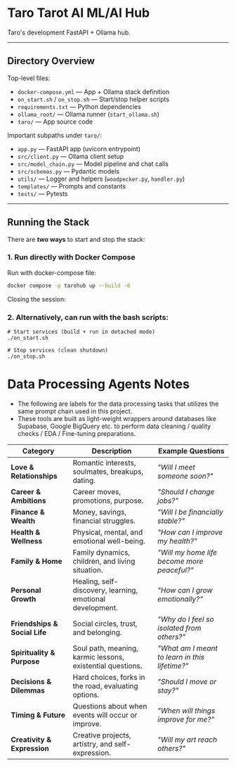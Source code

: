 # Taro Tarot AI ML/AI Hub

Taro's development FastAPI + Ollama hub.

---

## Directory Overview

Top-level files:
- `docker-compose.yml` — App + Ollama stack definition
- `on_start.sh` / `on_stop.sh` — Start/stop helper scripts
- `requirements.txt` — Python dependencies
- `ollama_root/` — Ollama runner (`start_ollama.sh`)
- `taro/` — App source code

Important subpaths under `taro/`:
- `app.py` — FastAPI app (uvicorn entrypoint)
- `src/client.py` — Ollama client setup
- `src/model_chain.py` — Model pipeline and chat calls
- `src/schemas.py` — Pydantic models
- `utils/` — Logger and helpers (`woodpecker.py`, `handler.py`)
- `templates/` — Prompts and constants
- `tests/` — Pytests

---

## Running the Stack

There are **two ways** to start and stop the stack:

### 1. Run directly with Docker Compose
Run with docker-compose file:
```bash
docker compose -p tarohub up --build -d
```
Closing the session:

### 2. Alternatively, can run with the bash scripts:

```
# Start services (build + run in detached mode)
./on_start.sh

# Stop services (clean shutdown)
./on_stop.sh
```

# Data Processing Agents Notes

- The following are labels for the data processing tasks that utilizes the same prompt chain used in this project. 
- These tools are built as light-weight wrappers around databases like Supabase, Google BigQuery etc. to perform data cleaning / quality checks / EDA / Fine-tuning preparations. 


| **Category**                 | **Description**                                                                                  | **Example Questions**                                  |
|-------------------------------|--------------------------------------------------------------------------------------------------|-------------------------------------------------------|
| **Love & Relationships**      | Romantic interests, soulmates, breakups, dating.                                                | *"Will I meet someone soon?"*                         |
| **Career & Ambitions**        | Career moves, promotions, purpose.                                                              | *"Should I change jobs?"*                             |
| **Finance & Wealth**          | Money, savings, financial struggles.                                                            | *"Will I be financially stable?"*                     |
| **Health & Wellness**         | Physical, mental, and emotional well-being.                                                     | *"How can I improve my health?"*                      |
| **Family & Home**             | Family dynamics, children, and living situation.                                                | *"Will my home life become more peaceful?"*           |
| **Personal Growth**           | Healing, self-discovery, learning, emotional development.                                       | *"How can I grow emotionally?"*                       |
| **Friendships & Social Life** | Social circles, trust, and belonging.                                                           | *"Why do I feel so isolated from others?"*            |
| **Spirituality & Purpose**    | Soul path, meaning, karmic lessons, existential questions.                                      | *"What am I meant to learn in this lifetime?"*        |
| **Decisions & Dilemmas**      | Hard choices, forks in the road, evaluating options.                                            | *"Should I move or stay?"*                            |
| **Timing & Future**           | Questions about when events will occur or improve.                                              | *"When will things improve for me?"*                  |
| **Creativity & Expression**   | Creative projects, artistry, and self-expression.                                               | *"Will my art reach others?"*                         |